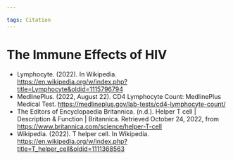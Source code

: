 ```yaml
---

tags: Citation 
---
```


# The Immune Effects of HIV

- Lymphocyte. (2022). In Wikipedia. https://en.wikipedia.org/w/index.php?title=Lymphocyte&oldid=1115796794
- MedlinePlus. (2022, August 22). CD4 Lymphocyte Count: MedlinePlus Medical Test. https://medlineplus.gov/lab-tests/cd4-lymphocyte-count/
- The Editors of Encyclopaedia Britannica. (n.d.). Helper T cell | Description & Function | Britannica. Retrieved October 24, 2022, from https://www.britannica.com/science/helper-T-cell
- Wikipedia. (2022). T helper cell. In Wikipedia. https://en.wikipedia.org/w/index.php?title=T_helper_cell&oldid=1111368563
